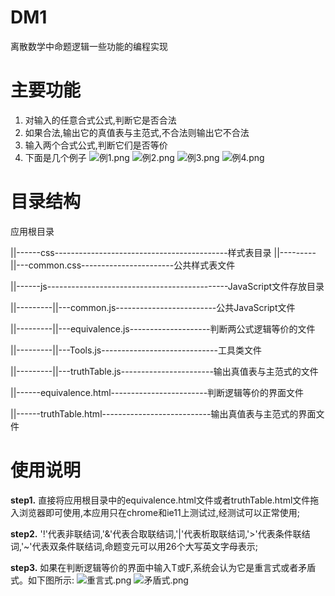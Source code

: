 # DM1
离散数学中命题逻辑一些功能的编程实现
# 主要功能
1. 对输入的任意合式公式,判断它是否合法
2. 如果合法,输出它的真值表与主范式,不合法则输出它不合法
3. 输入两个合式公式,判断它们是否等价
4. 下面是几个例子
![例1.png](https://upload-images.jianshu.io/upload_images/5962281-6907812b4c27acb2.png?imageMogr2/auto-orient/strip%7CimageView2/2/w/1240)
![例2.png](https://upload-images.jianshu.io/upload_images/5962281-49c8b968e5f9c220.png?imageMogr2/auto-orient/strip%7CimageView2/2/w/1240)
![例3.png](https://upload-images.jianshu.io/upload_images/5962281-84271170bac8da86.png?imageMogr2/auto-orient/strip%7CimageView2/2/w/1240)
![例4.png](https://upload-images.jianshu.io/upload_images/5962281-470df8195154fcca.png?imageMogr2/auto-orient/strip%7CimageView2/2/w/1240)

# 目录结构
应用根目录

||------css-------------------------------------------样式表目录
||---------||---common.css-----------------------公共样式表文件

||------js---------------------------------------------JavaScript文件存放目录

||---------||---common.js-------------------------公共JavaScript文件

||---------||---equivalence.js--------------------判断两公式逻辑等价的文件

||---------||---Tools.js-----------------------------工具类文件

||---------||---truthTable.js-----------------------输出真值表与主范式的文件

||------equivalence.html------------------------判断逻辑等价的界面文件

||------truthTable.html---------------------------输出真值表与主范式的界面文件

# 使用说明
**step1.** 直接将应用根目录中的equivalence.html文件或者truthTable.html文件拖入浏览器即可使用,本应用只在chrome和ie11上测试过,经测试可以正常使用;

**step2.** '!'代表非联结词,'&'代表合取联结词,'|'代表析取联结词,'>'代表条件联结词,'~'代表双条件联结词,命题变元可以用26个大写英文字母表示;

**step3.** 如果在判断逻辑等价的界面中输入T或F,系统会认为它是重言式或者矛盾式。如下图所示:
![重言式.png](https://upload-images.jianshu.io/upload_images/5962281-5d163933ead93538.png?imageMogr2/auto-orient/strip%7CimageView2/2/w/1240)
![矛盾式.png](https://upload-images.jianshu.io/upload_images/5962281-e1adc2d4339b5e70.png?imageMogr2/auto-orient/strip%7CimageView2/2/w/1240)
